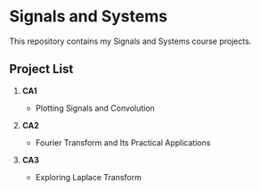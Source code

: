 # Signals and Systems
This repository contains my Signals and Systems course projects.

## Project List

1. **CA1**
   - Plotting Signals and Convolution

2. **CA2**
   - Fourier Transform and Its Practical Applications

3. **CA3**
   - Exploring Laplace Transform
